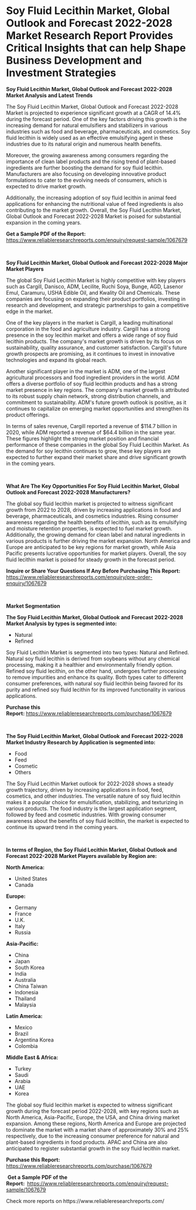 <p><h1>Soy Fluid Lecithin Market, Global Outlook and Forecast 2022-2028 Market Research Report Provides Critical Insights that can help Shape Business Development and Investment Strategies</h1></p><p><strong>Soy Fluid Lecithin Market, Global Outlook and Forecast 2022-2028 Market Analysis and Latest Trends</strong></p>
<p><p>The Soy Fluid Lecithin Market, Global Outlook and Forecast 2022-2028 Market is projected to experience significant growth at a CAGR of 14.4% during the forecast period. One of the key factors driving this growth is the increasing demand for natural emulsifiers and stabilizers in various industries such as food and beverage, pharmaceuticals, and cosmetics. Soy fluid lecithin is widely used as an effective emulsifying agent in these industries due to its natural origin and numerous health benefits.</p><p>Moreover, the growing awareness among consumers regarding the importance of clean label products and the rising trend of plant-based ingredients are further boosting the demand for soy fluid lecithin. Manufacturers are also focusing on developing innovative product formulations to cater to the evolving needs of consumers, which is expected to drive market growth.</p><p>Additionally, the increasing adoption of soy fluid lecithin in animal feed applications for enhancing the nutritional value of feed ingredients is also contributing to the market growth. Overall, the Soy Fluid Lecithin Market, Global Outlook and Forecast 2022-2028 Market is poised for substantial expansion in the coming years.</p></p>
<p><strong>Get a Sample PDF of the Report:&nbsp;</strong> <a href="https://www.reliableresearchreports.com/enquiry/request-sample/1067679">https://www.reliableresearchreports.com/enquiry/request-sample/1067679</a></p>
<p>&nbsp;</p>
<p><strong>Soy Fluid Lecithin Market, Global Outlook and Forecast 2022-2028 Major Market Players</strong></p>
<p><p>The global Soy Fluid Lecithin Market is highly competitive with key players such as Cargill, Danisco, ADM, Lecilite, Ruchi Soya, Bunge, AGD, Lasenor Emul, Caramuru, USHA Edible Oil, and Kwality Oil and Chemicals. These companies are focusing on expanding their product portfolios, investing in research and development, and strategic partnerships to gain a competitive edge in the market.</p><p>One of the key players in the market is Cargill, a leading multinational corporation in the food and agriculture industry. Cargill has a strong presence in the soy lecithin market and offers a wide range of soy fluid lecithin products. The company's market growth is driven by its focus on sustainability, quality assurance, and customer satisfaction. Cargill's future growth prospects are promising, as it continues to invest in innovative technologies and expand its global reach.</p><p>Another significant player in the market is ADM, one of the largest agricultural processors and food ingredient providers in the world. ADM offers a diverse portfolio of soy fluid lecithin products and has a strong market presence in key regions. The company's market growth is attributed to its robust supply chain network, strong distribution channels, and commitment to sustainability. ADM's future growth outlook is positive, as it continues to capitalize on emerging market opportunities and strengthen its product offerings.</p><p>In terms of sales revenue, Cargill reported a revenue of $114.7 billion in 2020, while ADM reported a revenue of $64.4 billion in the same year. These figures highlight the strong market position and financial performance of these companies in the global Soy Fluid Lecithin Market. As the demand for soy lecithin continues to grow, these key players are expected to further expand their market share and drive significant growth in the coming years.</p></p>
<p>&nbsp;</p>
<p><strong>What Are The Key Opportunities For Soy Fluid Lecithin Market, Global Outlook and Forecast 2022-2028 Manufacturers?</strong></p>
<p><p>The global soy fluid lecithin market is projected to witness significant growth from 2022 to 2028, driven by increasing applications in food and beverage, pharmaceuticals, and cosmetics industries. Rising consumer awareness regarding the health benefits of lecithin, such as its emulsifying and moisture retention properties, is expected to fuel market growth. Additionally, the growing demand for clean label and natural ingredients in various products is further driving the market expansion. North America and Europe are anticipated to be key regions for market growth, while Asia Pacific presents lucrative opportunities for market players. Overall, the soy fluid lecithin market is poised for steady growth in the forecast period.</p></p>
<p><strong>Inquire or Share Your Questions If Any Before Purchasing This Report:</strong> <a href="https://www.reliableresearchreports.com/enquiry/pre-order-enquiry/1067679">https://www.reliableresearchreports.com/enquiry/pre-order-enquiry/1067679</a></p>
<p>&nbsp;</p>
<p><strong>Market Segmentation</strong></p>
<p><strong>The Soy Fluid Lecithin Market, Global Outlook and Forecast 2022-2028 Market Analysis by types is segmented into:</strong></p>
<p><ul><li>Natural</li><li>Refined</li></ul></p>
<p><p>Soy Fluid Lecithin Market is segmented into two types: Natural and Refined. Natural soy fluid lecithin is derived from soybeans without any chemical processing, making it a healthier and environmentally friendly option. Refined soy fluid lecithin, on the other hand, undergoes further processing to remove impurities and enhance its quality. Both types cater to different consumer preferences, with natural soy fluid lecithin being favored for its purity and refined soy fluid lecithin for its improved functionality in various applications.</p></p>
<p><strong>Purchase this Report:&nbsp;</strong><a href="https://www.reliableresearchreports.com/purchase/1067679">https://www.reliableresearchreports.com/purchase/1067679</a></p>
<p>&nbsp;</p>
<p><strong>The Soy Fluid Lecithin Market, Global Outlook and Forecast 2022-2028 Market Industry Research by Application is segmented into:</strong></p>
<p><ul><li>Food</li><li>Feed</li><li>Cosmetic</li><li>Others</li></ul></p>
<p><p>The Soy Fluid Lecithin Market outlook for 2022-2028 shows a steady growth trajectory, driven by increasing applications in food, feed, cosmetics, and other industries. The versatile nature of soy fluid lecithin makes it a popular choice for emulsification, stabilizing, and texturizing in various products. The food industry is the largest application segment, followed by feed and cosmetic industries. With growing consumer awareness about the benefits of soy fluid lecithin, the market is expected to continue its upward trend in the coming years.</p></p>
<p>&nbsp;</p>
<p><strong>In terms of Region, the Soy Fluid Lecithin Market, Global Outlook and Forecast 2022-2028 Market Players available by Region are:</strong></p>
<p>
    <p> <strong> North America: </strong>
        <ul>
            <li>United States</li>
            <li>Canada</li>
        </ul>
        </p> 
    <p> <strong> Europe: </strong>
        <ul>
            <li>Germany</li>
            <li>France</li>
            <li>U.K.</li>
            <li>Italy</li>
            <li>Russia</li>
        </ul>
        </p> 
    <p> <strong> Asia-Pacific: </strong>
        <ul>
            <li>China</li>
            <li>Japan</li>
            <li>South Korea</li>
            <li>India</li>
            <li>Australia</li>
            <li>China Taiwan</li>
            <li>Indonesia</li>
            <li>Thailand</li>
            <li>Malaysia</li>
        </ul>
        </p> 
    <p> <strong> Latin America: </strong>
        <ul>
            <li>Mexico</li>
            <li>Brazil</li>
            <li>Argentina Korea</li>
            <li>Colombia</li>
        </ul>
        </p> 
    <p> <strong> Middle East & Africa: </strong>
        <ul>
            <li>Turkey</li>
            <li>Saudi</li>
            <li>Arabia</li>
            <li>UAE</li>
            <li>Korea</li>
        </ul>
    </p>
    </p>
<p><p>The global soy fluid lecithin market is expected to witness significant growth during the forecast period 2022-2028, with key regions such as North America, Asia-Pacific, Europe, the USA, and China driving market expansion. Among these regions, North America and Europe are projected to dominate the market with a market share of approximately 30% and 25% respectively, due to the increasing consumer preference for natural and plant-based ingredients in food products. APAC and China are also anticipated to register substantial growth in the soy fluid lecithin market.</p></p>
<p><strong>Purchase this Report: </strong><a href="https://www.reliableresearchreports.com/purchase/1067679">https://www.reliableresearchreports.com/purchase/1067679</a></p>
<p>&nbsp;<strong>Get a Sample PDF of the Report:&nbsp;&nbsp;</strong><a href="https://www.reliableresearchreports.com/enquiry/request-sample/1067679">https://www.reliableresearchreports.com/enquiry/request-sample/1067679</a></p>
<p><strong></strong></p>
<p>Check more reports on https://www.reliableresearchreports.com/</p>